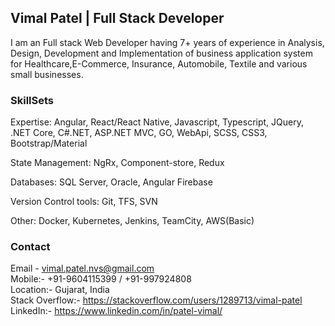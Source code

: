## Vimal Patel | Full Stack Developer ##

I am an Full stack Web Developer having 7+ years of experience in Analysis, Design, Development and Implementation of business application system for Healthcare,E-Commerce, Insurance, Automobile, Textile and various small businesses.

### SkillSets ###

Expertise: Angular, React/React Native, Javascript, Typescript, JQuery, .NET Core, C#.NET, ASP.NET MVC, GO, WebApi, SCSS, CSS3, Bootstrap/Material

State Management: NgRx, Component-store, Redux

Databases: SQL Server, Oracle, Angular Firebase

Version Control tools: Git, TFS, SVN

Other: Docker, Kubernetes, Jenkins, TeamCity, AWS(Basic)

### Contact ###  
Email - vimal.patel.nvs@gmail.com <br>
Mobile:- +91-9604115399 / +91-997924808 <br>
Location:- Gujarat, India <br>
Stack Overflow:- https://stackoverflow.com/users/1289713/vimal-patel <br>
LinkedIn:- https://www.linkedin.com/in/patel-vimal/ <br>
